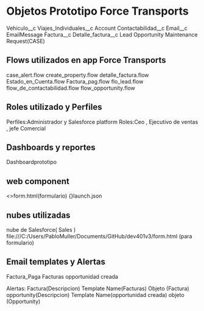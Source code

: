 # Objetos Prototipo Force Transports
Vehiculo__c
Viajes_Individuales__c
Account
Contactabilidad__c
Email__c
EmailMessage
Factura__c
Detalle_factura__c
Lead
Opportunity
Maintenance Request(CASE)


## Flows utilizados en app Force Transports
 case_alert.flow
 create_property.flow
 detalle_factura.flow
 Estado_en_Cuenta.flow
 Factura_pag.flow
 flo_lead.flow
 flow_de_contactabilidad.flow
 flow_opportunity.flow


## Roles utilizado y Perfiles 

Perfiles:Administrador y Salesforce platform
Roles:Ceo , Ejecutivo de ventas , jefe Comercial


## Dashboards y reportes
Dashboardprototipo

## web component
<>form.html(formulario)
{}launch.json

## nubes utilizadas 
nube de Salesforce( Sales )
file:///C:/Users/PabloMuller/Documents/GitHub/dev401v3/form.html (para formulario)

## Email templates y Alertas
Factura_Paga
Facturas
opportunidad creada

Alertas: 	Factura(Descripcion) 	Template Name(Facturas)	Objeto (Factura)
            opportunity(Descripcion) Template Name(opportunidad creada) objeto (Opportunity)